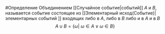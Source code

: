 #Определение 
Объединением [[Случайное событие|событий]] $A$ и $B$, называется событие состоящее из [[Элементарный исход(Событие)|элементарных событий ]] входящих либо в $A$, либо в $B$ либо и в $A$ и в $B$
$$A\cup B = \{\omega|\ \omega\in A\vee\omega\in B\}$$